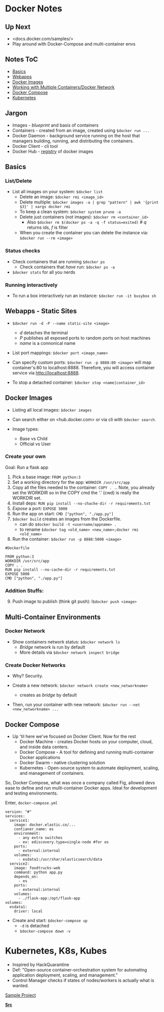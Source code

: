 # Docker Notes

## Up Next

- <docs.docker.com/samples/>
- Play around with Docker-Compose and multi-container envs

## Notes ToC

- [Basics](#Basics)
- [Webapps](#Webapps---Static-Sites)
- [Docker Images](#Docker-Images)
- [Working with Multiple Containers/Docker Network](#Multi-Container-Environments)
- [Docker Compose](#Docker-Compose)
- [Kubernetes](#Kubernetes,-K8s,-Kubes)



## Jargon

- Images - _blueprint_ and basis of containers
- Containers - created from an image, created using `$docker run ...`
- Docker Daemon - background service running on the host that managers building, running, and distributing the containers.
- Docker Client - cli tool
- Docker Hub - [registry](https://hub.docker.com/explore) of docker images

## Basics

### List/Delete

- List all images on your system: `$docker list`
	- Delete an image: `$docker rmi <image_id>`
	- Delete multiple: `$docker images -a | grep "pattern" | awk '{print $3}' | xargs docker rmi`
	- To keep a clean system: `$docker system prune -a`
	- Delete just containers (not images): `$docker rm <container_id>`
		- Also `$docker rm $(docker ps -a -q -f status=exited)` # _q_ returns ids, _f_ is filter
	- When you create the container you can delete the instance via: `$docker run --rm <image>`

### Status checks

- Check containers that are running `$docker ps`
	- Check containers that _have_ run: `$docker ps -a`
- `$docker stats` for all you nerds

### Running interactively

- To run a box interactively run an instance: `$docker run -it busybox sh`

## Webapps - Static Sites

- `$docker run -d -P --name static-site <image>`
	- _d_ detaches the terminal
	- _P_ publishes all exposed ports to random ports on host machines
	- _name_ is a connonical name

- List port mappings: `$docker port <image_name>`

- Can specify custom ports: `$docker run -p 8888:80 <image>` will map container's:80 to localhost:8888. Therefore, you will access container service via <http://localhost:8888>.

- To stop a detached container: `$docker stop <name|container_id>`

## Docker Images

- Listing all local images: `$docker images`

- Can search either on <hub.docker.com> or via cli with `$docker search`.

- Image types: 
	- Base vs Child
	- Official vs User

### Create your own

Goal: Run a flask app

1. Pick a base image: `FROM python:3`
2. Set a working directory for the app: `WORKDIR /usr/src/app`
3. Copy all the files needed to the container: `COPY . .`. Note, you already set the WORKDIR so in the COPY cmd the '.' (cwd) is really the WORKDIR set.
4. Install deps: `RUN pip install --no-chache-dir -r requirements.txt`
5. _Expose_ a port: `EXPOSE 5000`
6. Run the app on start: `CMD ["python", "./app.py"]`
7. `$docker build` creates an images from the Dockerfile.
	- can do `$docker build -t <username/appname> .`
	- to rename `$docker tag <old_name> <new_name>;docker rmi <old_name>`
8. Run the container: `$docker run -p 8888:5000 <image>`

```
#Dockerfile

FROM python:3
WORKDIR /usr/src/app
COPY . .
RUN pip install --no-cache-dir -r requirements.txt
EXPOSE 5000
CMD ["python", "./app.py"]
```

### Addition Stuffs:

9. Push image to publish (think git push): l`$docker push <image>`

## Multi-Container Environments

### Docker Network

- Show containers network status: `$docker network ls`
	- _Bridge_ network is run by default
	- More details via `$docker network inspect bridge`

### Create Docker Networks

- Why? Security.

- Create a new network: `$docker network create <new_networkname>`
	- creates as _bridge_ by default
- Then, run your container with new network: `$docker run --net <new_networkname> ...`

## Docker Compose

- Up 'til here we've focused on Docker Client. Now for the rest
	- Docker Machine - creates Docker hosts on your computer, cloud, and inside data centers.
	- Docker Compose - A tool for defining and running multi-container Docker applications
	- Docker Swarm - native clustering solution
	- Kubernetes - Open-source system to automate deployment, scaling, and management of containers.

So, Docker Compose, what was once a company called Fig, allowed devs ease to define and run multi-container Docker apps. Ideal for development and testing environments.

Enter, `docker-compose.yml`

```
version: "#"
services:
  service1:
    image: docker.elastic.co/...
    contianer_name: es
    environment:
      - any extra switches
      - ex: ediscovery.type=single-node #for es
    ports:
      - external:internal
    volumes:
      - esdata1:/usr/shar/elasticsearch/data
  service2:
    image: foodtrucks-web
    command: python app.py
    depends_on:
      - es
    ports:
      - external:internal
    volumes:
      - ./flask-app:/opt/flask-app
volumes:
  esdata1:
    driver: local
```

- Create and start: `$docker-compose up`
	- `-d` is detached
	- `$docker-compose down -v`



# Kubernetes, K8s, Kubes

- Inspired by HackQuarantine 
- Def: "Open-source container-orchestration system for automating application deployment, scaling, and management."
- Control Manager checks if states of nodes/workers is actually what is wanted.

[Sample Project](https://github.com/dockersamples/atsea-sample-shop-ap)



[**Src**](https://docker-curriculum.com)
